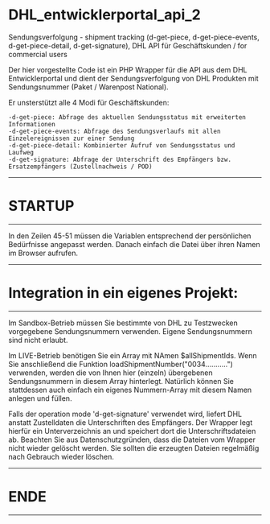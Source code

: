 # DHL_entwicklerportal_api_2
Sendungsverfolgung - shipment tracking (d-get-piece, d-get-piece-events, d-get-piece-detail, d-get-signature), DHL API für Geschäftskunden / for commercial users

Der hier vorgestellte Code ist ein PHP Wrapper für die API aus dem DHL Entwicklerportal und dient der Sendungsverfolgung von DHL Produkten mit Sendungsnummer (Paket / Warenpost National). 

Er unsterstützt alle 4 Modi für Geschäftskunden:

	-d-get-piece: Abfrage des aktuellen Sendungsstatus mit erweiterten Informationen
	-d-get-piece-events: Abfrage des Sendungsverlaufs mit allen Einzelereignissen zur einer Sendung
	-d-get-piece-detail: Kombinierter Aufruf von Sendungsstatus und Laufweg
	-d-get-signature: Abfrage der Unterschrift des Empfängers bzw. Ersatzempfängers (Zustellnachweis / POD)


-------------------------------------------------------------------
# STARTUP
-------------------------------------------------------------------
In den Zeilen 45-51 müssen die Variablen entsprechend der persönlichen Bedürfnisse angepasst werden.
Danach einfach die Datei über ihren Namen im Browser aufrufen.

-------------------------------------------------------------------
# Integration in ein eigenes Projekt:
-------------------------------------------------------------------
Im Sandbox-Betrieb müssen Sie bestimmte von DHL zu Testzwecken vorgegebene Sendungsnummern verwenden.
Eigene Sendungsnummern sind nicht erlaubt.

Im LIVE-Betrieb benötigen Sie ein Array mit NAmen $allShipmentIds.
Wenn Sie anschließend die Funktion loadShipmentNumber("0034...........") verwenden, werden die von Ihnen hier (einzeln) übergebenen Sendungsnummern in diesem Array hinterlegt. Natürlich können Sie stattdessen auch einfach ein eigenes Nummern-Array mit diesem Namen anlegen und füllen.

Falls der operation mode 'd-get-signature' verwendet wird, liefert DHL anstatt Zustelldaten die Unterschriften des Empfängers.
Der Wrapper legt hierfür ein Unterverzeichnis an und speichert dort die Unterschriftsdateien ab.
Beachten Sie aus Datenschutzgründen, dass die Dateien vom Wrapper nicht wieder gelöscht werden.
Sie sollten die erzeugten Dateien regelmäßig nach Gebrauch wieder löschen.

-------------------------------------------------------------------
# ENDE
-------------------------------------------------------------------
  
